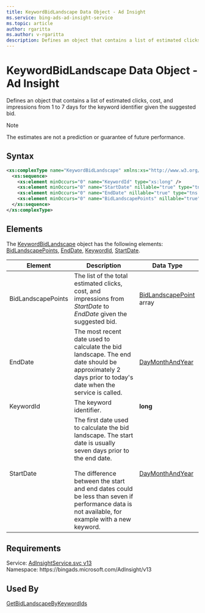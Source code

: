 ```yaml
---
title: KeywordBidLandscape Data Object - Ad Insight
ms.service: bing-ads-ad-insight-service
ms.topic: article
author: rgaritta
ms.author: v-rgaritta
description: Defines an object that contains a list of estimated clicks, cost, and impressions from 1 to 7 days for the keyword identifier given the suggested bid.
---
```

# KeywordBidLandscape Data Object - Ad Insight
Defines an object that contains a list of estimated clicks, cost, and impressions from 1 to 7 days for the keyword identifier given the suggested bid.

> [!NOTE]
> The estimates are not a prediction or guarantee of future performance.

## Syntax
```xml
<xs:complexType name="KeywordBidLandscape" xmlns:xs="http://www.w3.org/2001/XMLSchema">
  <xs:sequence>
    <xs:element minOccurs="0" name="KeywordId" type="xs:long" />
    <xs:element minOccurs="0" name="StartDate" nillable="true" type="tns:DayMonthAndYear" />
    <xs:element minOccurs="0" name="EndDate" nillable="true" type="tns:DayMonthAndYear" />
    <xs:element minOccurs="0" name="BidLandscapePoints" nillable="true" type="tns:ArrayOfBidLandscapePoint" />
  </xs:sequence>
</xs:complexType>
```

## <a name="elements"></a>Elements

The [KeywordBidLandscape](keywordbidlandscape.md) object has the following elements: [BidLandscapePoints](#bidlandscapepoints), [EndDate](#enddate), [KeywordId](#keywordid), [StartDate](#startdate).

|Element|Description|Data Type|
|-----------|---------------|-------------|
|<a name="bidlandscapepoints"></a>BidLandscapePoints|The list of the total estimated clicks, cost, and impressions from *StartDate* to *EndDate* given the suggested bid.|[BidLandscapePoint](bidlandscapepoint.md) array|
|<a name="enddate"></a>EndDate|The most recent date used to calculate the bid landscape. The end date should be approximately 2 days prior to today's date when the service is called.|[DayMonthAndYear](daymonthandyear.md)|
|<a name="keywordid"></a>KeywordId|The keyword identifier.|**long**|
|<a name="startdate"></a>StartDate|The first date used to calculate the bid landscape. The start date is usually seven days prior to the end date.<br/><br/>The difference between the start and end dates could be less than seven if performance data is not available, for example with a new keyword.|[DayMonthAndYear](daymonthandyear.md)|

## Requirements
Service: [AdInsightService.svc v13](https://adinsight.api.bingads.microsoft.com/Api/Advertiser/AdInsight/v13/AdInsightService.svc)  
Namespace: https\://bingads.microsoft.com/AdInsight/v13  

## Used By
[GetBidLandscapeByKeywordIds](getbidlandscapebykeywordids.md)  
